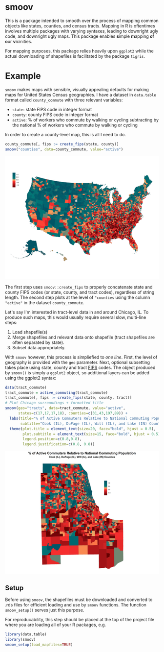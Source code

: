 # smoov
This is a package intended to smooth over the process of mapping common objects like states, counties,
and census tracts. Mapping in R is oftentimes involves multiple packages with varying syntaxes, leading
to downright ugly code, and downright ugly maps.
This package enables **s**imple **m**apping **o**f **o**ur **v**icinities.

For mapping purposes, this package relies heavily upon `ggplot2` while the actual
downloading of shapefiles is facilitated by the package `tigris`.

# Example

`smoov` makes maps  with sensible, visually appealing defaults for making maps
for United States Census geographies. I have a dataset in `data.table` format
called `county_commute` with three relevant variables:

* `state`: state FIPS code in integer format
* `county`: county FIPS code in integer format
* `active`: % of workers who commute by walking or cycling subtracting
            by the national % of workers who commute by walking or cycling

In order to create a county-level map, this is all I need to do.
```r
county_commute[, fips := create_fips(state, county)]
smoov("counties", data=county_commute, value="active")
```

![](examples/county_example.png)

The first step uses `smoov::create_fips` to properly concatenate state and
county FIPS codes (or state, county, and tract codes), regardless of string
length. The second step plots at the level of `"counties` using the
column `"active"` in the dataset `county_commute`.

Let's say I'm interested in tract-level data in and around Chicago, IL. To produce
such maps, this would usually require several slow, multi-line steps:

1. Load shapefile(s)
2. Merge shapefiles and relevant data onto shapefile (tract shapefiles are often
   separated by state).
3. Subset data appropriately.

With `smoov` however, this process is simpliefied to _one line_.
First, the level of geography is provided with the `geo` parameter.
Next, optional subsetting takes place using state, county and tract
[FIPS](https://transition.fcc.gov/oet/info/maps/census/fips/fips.txt#:~:text=FIPS%20codes%20are%20numbers%20which,to%20which%20the%20county%20belongs.)
codes. The object produced by `smoov()` is simply a `ggplot2` object, so additional layers
can be added using the ggplot2 syntax:

```r
data(tract_commute)
tract_commute = active_commuting(tract_commute)
tract_commute[, fips := create_fips(state, county, tract)]
# Plot Chicago surroundings + formatted title
smoov(geo="tracts", data=tract_commute, value="active",
      states=c(17,17,17,18), counties=c(31,43,197,89)) +
  labs(title="% of Active Commuters Relative to National Commuting Population",
       subtitle="Cook (IL), DuPage (IL), Will (IL), and Lake (IN) Counties") +
  theme(plot.title = element_text(size=20, face="bold", hjust = 0.5),
        plot.subtitle = element_text(size=15, face="bold", hjust = 0.5),
        legend.position=c(0.8,0.8),
        legend.justification=c(0.8, 0.8))
```

![](examples/tract_example.png)

## Setup

Before using `smoov`, the shapefiles must be downloaded and converted to .rds files for
efficient loading and use by `smoov` functions. The function `smoov_setup()` serves
just this purpose.

For reproducability, this step should be placed at the top of the project file where
you are loading all of your R packages, e.g.

```r
library(data.table)
library(smoov)
smoov_setup(load_mapfiles=TRUE)
```
